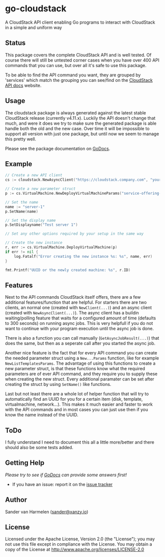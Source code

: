 go-cloudstack
=============
A CloudStack API client enabling Go programs to interact with CloudStack in a simple and uniform way

## Status

This package covers the complete CloudStack API and is well tested. Of course there will still be untested corner cases when you have over 400 API commands that you can use, but over all it's safe to use this package.

To be able to find the API command you want, they are grouped by 'services' which match the grouping you can see/find on the [CloudStack API docs](http://cloudstack.apache.org/docs/api/apidocs-4.11/TOC_Root_Admin.html) website.

## Usage

The cloudstack package is always generated against the latest stable CloudStack release (currently v4.11.x). Luckily the API doesn't change that much, and were it does we try to make sure the generated package is able handle both the old and the new case. Over time it will be impossible to support all version with just one package, but until now we seem to manage this pretty well.

Please see the package documentation on [GoDocs](http://godoc.org/github.com/xanzy/go-cloudstack/cloudstack).

## Example

```go
// Create a new API client
cs := cloudstack.NewAsyncClient("https://cloudstack.company.com", "your-api-key", "your-api-secret", false)

// Create a new parameter struct
p := cs.VirtualMachine.NewDeployVirtualMachineParams("service-offering-id", "template-id", "zone-id")

// Set the name
name := "server-1"
p.SetName(name)

// Set the display name
p.SetDisplayname("Test server 1")

// Set any other options required by your setup in the same way

// Create the new instance
r, err := cs.VirtualMachine.DeployVirtualMachine(p)
if err != nil {
	log.Fatalf("Error creating the new instance %s: %s", name, err)
}

fmt.Printf("UUID or the newly created machine: %s", r.ID)
```

## Features

Next to the API commands CloudStack itself offers, there are a few additional features/function that are helpful. For starters there are two clients, an normal one (created with `NewClient(...)`) and an async client (created with `NewAsyncClient(...)`). The async client has a buildin waiting/polling feature that waits for a configured amount of time (defaults to 300 seconds) on running async jobs. This is very helpfull if you do not want to continue with your program execution until the async job is done.

There is also a function you can call manually (`GetAsyncJobResult(...)`) that does the same, but then as a seperate call after you started the async job.

Another nice feature is the fact that for every API command you can create the needed parameter struct using a `New...Params` function, like for example `NewListTemplatesParams`. The advantage of using this functions to create a new parameter struct, is that these functions know what the required parameters are of ever API command, and they require you to supply these when creating the new struct. Every additional paramater can be set after creating the struct by using `SetName()` like functions.

Last but not least there are a whole lot of helper function that will try to automatically find an UUID for you for a certain item (disk, template, virtualmachine, network...). This makes it much easier and faster to work with the API commands and in most cases you can just use then if you know the name instead of the UUID.

## ToDo

I fully understand I need to document this all a little more/better and there should also be some tests added.

## Getting Help

_Please try to see if [GoDocs](http://godoc.org/github.com/xanzy/go-cloudstack) can provide some answers first!_

* If you have an issue: report it on the [issue tracker](https://github.com/xanzy/go-cloudstack/issues)

## Author

Sander van Harmelen (<sander@xanzy.io>)

## License

Licensed under the Apache License, Version 2.0 (the "License"); you may not use this file except in compliance with the License. You may obtain a copy of the License at <http://www.apache.org/licenses/LICENSE-2.0>
